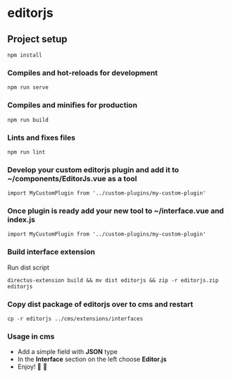 # editorjs

## Project setup
```
npm install
```

### Compiles and hot-reloads for development
```
npm run serve
```

### Compiles and minifies for production
```
npm run build
```

### Lints and fixes files
```
npm run lint
```

### Develop your custom editorjs plugin and add it to ~/components/EditorJs.vue as a tool
```
import MyCustomPlugin from '../custom-plugins/my-custom-plugin'
```

### Once plugin is ready add your new tool to ~/interface.vue and index.js
```
import MyCustomPlugin from '../custom-plugins/my-custom-plugin'
```
### Build interface extension
Run dist script
```
directus-extension build && mv dist editorjs && zip -r editorjs.zip editorjs
```

### Copy dist package of editorjs over to cms and restart
```
cp -r editorjs ../cms/extensions/interfaces
```
### Usage in cms
- Add a simple field with **JSON** type
- In the **Interface** section on the left choose **Editor.js**
- Enjoy! 🎉 🚀
